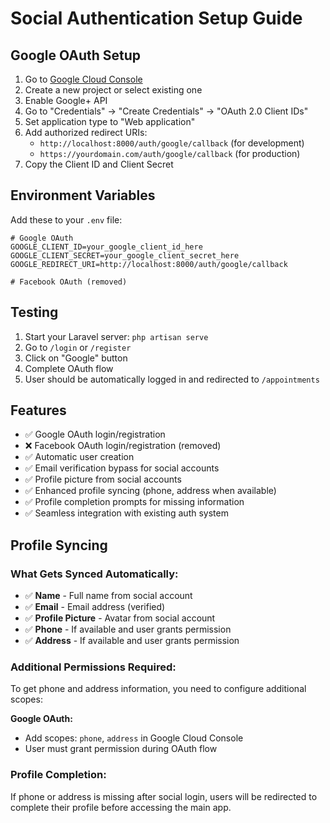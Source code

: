 # Social Authentication Setup Guide

## Google OAuth Setup

1. Go to [Google Cloud Console](https://console.developers.google.com/)
2. Create a new project or select existing one
3. Enable Google+ API
4. Go to "Credentials" → "Create Credentials" → "OAuth 2.0 Client IDs"
5. Set application type to "Web application"
6. Add authorized redirect URIs:
   - `http://localhost:8000/auth/google/callback` (for development)
   - `https://yourdomain.com/auth/google/callback` (for production)
7. Copy the Client ID and Client Secret

<!-- Facebook OAuth has been removed from the application. -->

## Environment Variables

Add these to your `.env` file:

```env
# Google OAuth
GOOGLE_CLIENT_ID=your_google_client_id_here
GOOGLE_CLIENT_SECRET=your_google_client_secret_here
GOOGLE_REDIRECT_URI=http://localhost:8000/auth/google/callback

# Facebook OAuth (removed)
```

## Testing

1. Start your Laravel server: `php artisan serve`
2. Go to `/login` or `/register`
3. Click on "Google" button
4. Complete OAuth flow
5. User should be automatically logged in and redirected to `/appointments`

## Features

- ✅ Google OAuth login/registration
- ❌ Facebook OAuth login/registration (removed)
- ✅ Automatic user creation
- ✅ Email verification bypass for social accounts
- ✅ Profile picture from social accounts
- ✅ Enhanced profile syncing (phone, address when available)
- ✅ Profile completion prompts for missing information
- ✅ Seamless integration with existing auth system

## Profile Syncing

### What Gets Synced Automatically:
- ✅ **Name** - Full name from social account
- ✅ **Email** - Email address (verified)
- ✅ **Profile Picture** - Avatar from social account
- ✅ **Phone** - If available and user grants permission
- ✅ **Address** - If available and user grants permission

### Additional Permissions Required:
To get phone and address information, you need to configure additional scopes:

**Google OAuth:**
- Add scopes: `phone`, `address` in Google Cloud Console
- User must grant permission during OAuth flow

<!-- Facebook OAuth permissions section removed -->

### Profile Completion:
If phone or address is missing after social login, users will be redirected to complete their profile before accessing the main app.
